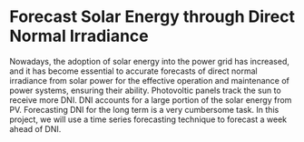 # Forecast Solar Energy through Direct Normal Irradiance

Nowadays, the adoption of solar energy into the power grid has increased, and it has become essential to accurate forecasts of direct normal irradiance from solar power for the effective operation and maintenance of power systems, ensuring their ability. Photovoltic panels track the sun to receive more DNI. DNI accounts for a large portion of the solar energy from PV. Forecasting DNI for the long term is a very cumbersome task. In this project, we will use a time series forecasting technique to forecast a week ahead of DNI.
